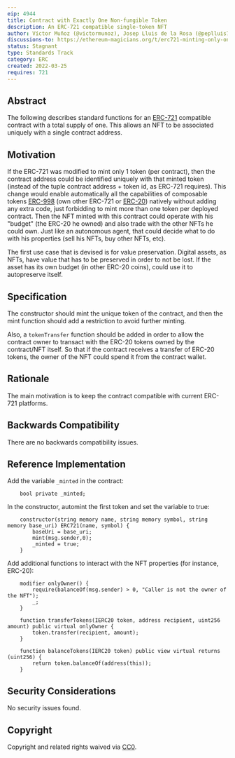```yaml
---
eip: 4944
title: Contract with Exactly One Non-fungible Token
description: An ERC-721 compatible single-token NFT
author: Víctor Muñoz (@victormunoz), Josep Lluis de la Rosa (@peplluis7), Andres El-Fakdi (@Bluezfish)
discussions-to: https://ethereum-magicians.org/t/erc721-minting-only-one-token/8602/2
status: Stagnant
type: Standards Track
category: ERC
created: 2022-03-25
requires: 721
---
```


## Abstract

The following describes standard functions for an [ERC-721](./erc-721.md) compatible contract with a total supply of one.
This allows an NFT to be associated uniquely with a single contract address.

## Motivation

If the ERC-721 was modified to mint only 1 token (per contract), then the contract address could be identified uniquely with that minted token (instead of the tuple contract address + token id, as ERC-721 requires).
This change would enable automatically all the capabilities of composable tokens [ERC-998](./erc-998.md) (own other ERC-721 or [ERC-20](./erc-20.md)) natively without adding any extra code, just forbidding to mint more than one token per deployed contract.
Then the NFT minted with this contract could operate with his "budget" (the ERC-20 he owned) and also trade with the other NFTs he could own. Just like an autonomous agent, that could decide what to do with his properties (sell his NFTs, buy other NFTs, etc).

The first use case that is devised is for value preservation. Digital assets, as NFTs, have value that has to be preserved in order to not be lost. If the asset has its own budget (in other ERC-20 coins), could use it to autopreserve itself.

## Specification

The constructor should mint the unique token of the contract, and then the mint function should add a restriction to avoid further minting.

Also, a `tokenTransfer` function should be added in order to allow the contract owner to transact with the ERC-20 tokens owned by the contract/NFT itself. So that if the contract receives a transfer of ERC-20 tokens, the owner of the NFT could spend it from the contract wallet.

## Rationale

The main motivation is to keep the contract compatible with current ERC-721 platforms.

## Backwards Compatibility

There are no backwards compatibility issues.

## Reference Implementation

Add the variable `_minted` in the contract:

``` solidity
    bool private _minted;
```

In the constructor, automint the first token and set the variable to true:

``` solidity
    constructor(string memory name, string memory symbol, string memory base_uri) ERC721(name, symbol) {
        baseUri = base_uri;
        mint(msg.sender,0);
        _minted = true;
    }
```

Add additional functions to interact with the NFT properties (for instance, ERC-20):

``` solidity
    modifier onlyOwner() {
        require(balanceOf(msg.sender) > 0, "Caller is not the owner of the NFT");
        _;
    }

    function transferTokens(IERC20 token, address recipient, uint256 amount) public virtual onlyOwner {
        token.transfer(recipient, amount);
    }
	
    function balanceTokens(IERC20 token) public view virtual returns (uint256) {
        return token.balanceOf(address(this));
    }
```

## Security Considerations

No security issues found.

## Copyright

Copyright and related rights waived via [CC0](../LICENSE.md).
